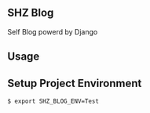 SHZ Blog
---
Self Blog powerd by Django

Usage
---

## Setup Project Environment
```shell
$ export SHZ_BLOG_ENV=Test
```
